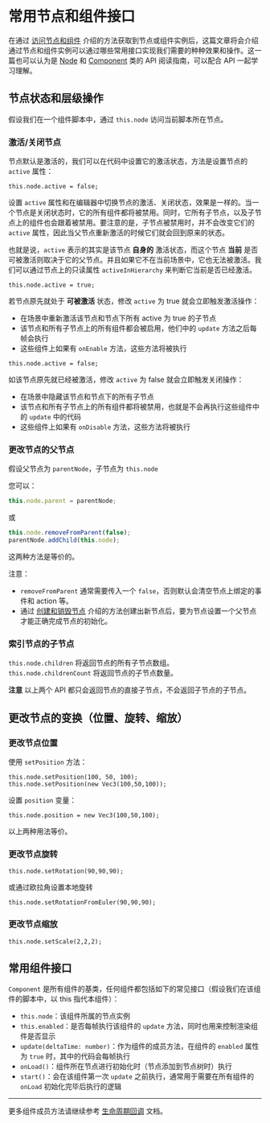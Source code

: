 # 常用节点和组件接口

在通过 [访问节点和组件](access-node-component.md) 介绍的方法获取到节点或组件实例后，这篇文章将会介绍通过节点和组件实例可以通过哪些常用接口实现我们需要的种种效果和操作。这一篇也可以认为是 [Node](../../../api/zh/classes/Node.html) 和 [Component](../../../api/zh/classes/Component.html) 类的 API 阅读指南，可以配合 API 一起学习理解。

## 节点状态和层级操作

假设我们在一个组件脚本中，通过 `this.node` 访问当前脚本所在节点。

### 激活/关闭节点

节点默认是激活的，我们可以在代码中设置它的激活状态，方法是设置节点的 `active` 属性：

`this.node.active = false;`

设置 `active` 属性和在编辑器中切换节点的激活、关闭状态，效果是一样的。当一个节点是关闭状态时，它的所有组件都将被禁用。同时，它所有子节点，以及子节点上的组件也会跟着被禁用。要注意的是，子节点被禁用时，并不会改变它们的 `active` 属性，因此当父节点重新激活的时候它们就会回到原来的状态。

也就是说，`active` 表示的其实是该节点 **自身的** 激活状态，而这个节点 **当前** 是否可被激活则取决于它的父节点。并且如果它不在当前场景中，它也无法被激活。我们可以通过节点上的只读属性 `activeInHierarchy` 来判断它当前是否已经激活。

`this.node.active = true;`

若节点原先就处于 **可被激活** 状态，修改 `active` 为 true 就会立即触发激活操作：

- 在场景中重新激活该节点和节点下所有 active 为 true 的子节点
- 该节点和所有子节点上的所有组件都会被启用，他们中的 `update` 方法之后每帧会执行
- 这些组件上如果有 `onEnable` 方法，这些方法将被执行

`this.node.active = false;`

如该节点原先就已经被激活，修改 `active` 为 false 就会立即触发关闭操作：

- 在场景中隐藏该节点和节点下的所有子节点
- 该节点和所有子节点上的所有组件都将被禁用，也就是不会再执行这些组件中的 `update` 中的代码
- 这些组件上如果有 `onDisable` 方法，这些方法将被执行

### 更改节点的父节点

假设父节点为 `parentNode`，子节点为 `this.node`

您可以：

```ts
this.node.parent = parentNode;
```

或

```ts
this.node.removeFromParent(false);
parentNode.addChild(this.node);
```

这两种方法是等价的。

注意：
 - `removeFromParent` 通常需要传入一个 `false`，否则默认会清空节点上绑定的事件和 action 等。
 - 通过 [创建和销毁节点](create-destroy.md) 介绍的方法创建出新节点后，要为节点设置一个父节点才能正确完成节点的初始化。

### 索引节点的子节点

`this.node.children` 将返回节点的所有子节点数组。<br>
`this.node.childrenCount` 将返回节点的子节点数量。

**注意** 以上两个 API 都只会返回节点的直接子节点，不会返回子节点的子节点。

## 更改节点的变换（位置、旋转、缩放）

### 更改节点位置

使用 `setPosition` 方法：

`this.node.setPosition(100, 50, 100);`<br>
`this.node.setPosition(new Vec3(100,50,100));`

设置 `position` 变量：

`this.node.position = new Vec3(100,50,100);`

以上两种用法等价。

### 更改节点旋转

`this.node.setRotation(90,90,90);`

或通过欧拉角设置本地旋转

`this.node.setRotationFromEuler(90,90,90);`

### 更改节点缩放

`this.node.setScale(2,2,2);`


## 常用组件接口

`Component` 是所有组件的基类，任何组件都包括如下的常见接口（假设我们在该组件的脚本中，以 this 指代本组件）：

- `this.node`：该组件所属的节点实例
- `this.enabled`：是否每帧执行该组件的 `update` 方法，同时也用来控制渲染组件是否显示
- `update(deltaTime: number)`：作为组件的成员方法，在组件的 `enabled` 属性为 `true` 时，其中的代码会每帧执行
- `onLoad()`：组件所在节点进行初始化时（节点添加到节点树时）执行
- `start()`：会在该组件第一次 `update` 之前执行，通常用于需要在所有组件的 `onLoad` 初始化完毕后执行的逻辑

---

更多组件成员方法请继续参考 [生命周期回调](life-cycle-callbacks.md) 文档。
